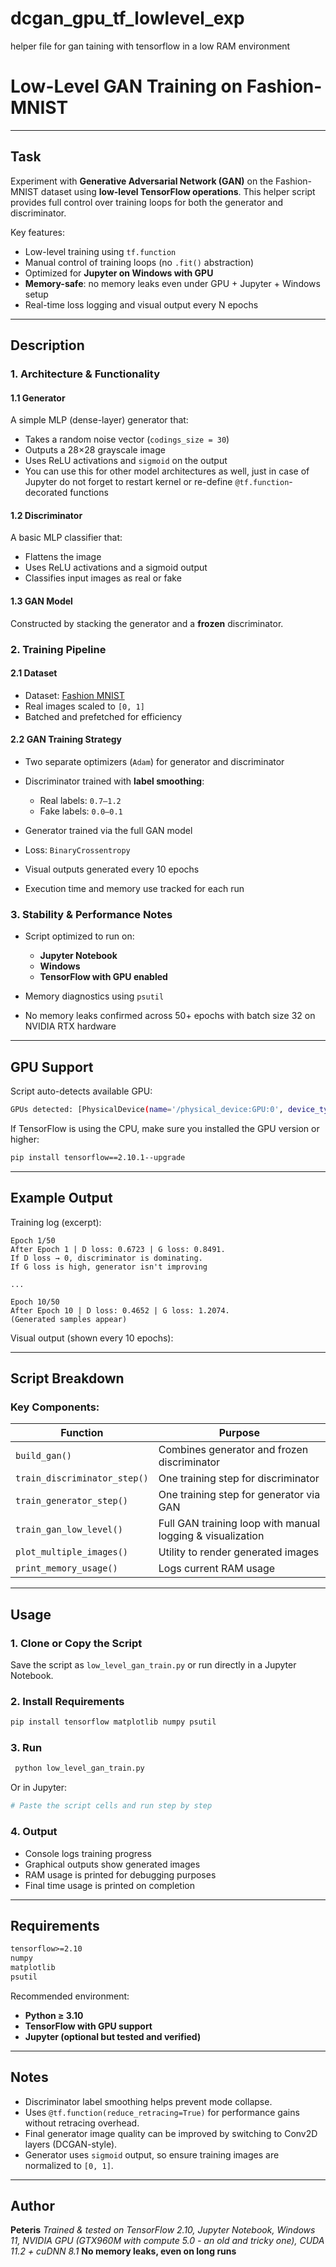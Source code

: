 # dcgan_gpu_tf_lowlevel_exp
helper file for gan taining with tensorflow in a low RAM environment

# Low-Level GAN Training on Fashion-MNIST

---

## Task
Experiment with **Generative Adversarial Network (GAN)** on the Fashion-MNIST dataset using **low-level TensorFlow operations**. This helper script provides full control over training loops for both the generator and discriminator.

Key features:

* Low-level training using `tf.function`
* Manual control of training loops (no `.fit()` abstraction)
* Optimized for **Jupyter on Windows with GPU**
* **Memory-safe**: no memory leaks even under GPU + Jupyter + Windows setup
* Real-time loss logging and visual output every N epochs

---

## Description

### 1. Architecture & Functionality

#### 1.1 Generator

A simple MLP (dense-layer) generator that:

* Takes a random noise vector (`codings_size = 30`)
* Outputs a 28×28 grayscale image
* Uses ReLU activations and `sigmoid` on the output
* You can use this for other model architectures as well, just in case of Jupyter do not forget to restart kernel or re-define `@tf.function`-decorated functions

#### 1.2 Discriminator

A basic MLP classifier that:

* Flattens the image
* Uses ReLU activations and a sigmoid output
* Classifies input images as real or fake

#### 1.3 GAN Model

Constructed by stacking the generator and a **frozen** discriminator.

### 2. Training Pipeline

#### 2.1 Dataset

* Dataset: [Fashion MNIST](https://github.com/zalandoresearch/fashion-mnist)
* Real images scaled to `[0, 1]`
* Batched and prefetched for efficiency

#### 2.2 GAN Training Strategy

* Two separate optimizers (`Adam`) for generator and discriminator
* Discriminator trained with **label smoothing**:

  * Real labels: `0.7–1.2`
  * Fake labels: `0.0–0.1`
* Generator trained via the full GAN model
* Loss: `BinaryCrossentropy`
* Visual outputs generated every 10 epochs
* Execution time and memory use tracked for each run

### 3. Stability & Performance Notes

* Script optimized to run on:

  * **Jupyter Notebook**
  * **Windows**
  * **TensorFlow with GPU enabled**
* Memory diagnostics using `psutil`
* No memory leaks confirmed across 50+ epochs with batch size 32 on NVIDIA RTX hardware

---

## GPU Support

Script auto-detects available GPU:

```bash
GPUs detected: [PhysicalDevice(name='/physical_device:GPU:0', device_type='GPU')]
```

If TensorFlow is using the CPU, make sure you installed the GPU version or higher:

```bash
pip install tensorflow==2.10.1--upgrade
```

---

## Example Output

Training log (excerpt):

```
Epoch 1/50
After Epoch 1 | D loss: 0.6723 | G loss: 0.8491.
If D loss → 0, discriminator is dominating. 
If G loss is high, generator isn't improving

...

Epoch 10/50
After Epoch 10 | D loss: 0.4652 | G loss: 1.2074.
(Generated samples appear)
```

Visual output (shown every 10 epochs):

---

## Script Breakdown

### Key Components:

| Function                     | Purpose                                                    |
| ---------------------------- | ---------------------------------------------------------- |
| `build_gan()`                | Combines generator and frozen discriminator                |
| `train_discriminator_step()` | One training step for discriminator                        |
| `train_generator_step()`     | One training step for generator via GAN                    |
| `train_gan_low_level()`      | Full GAN training loop with manual logging & visualization |
| `plot_multiple_images()`     | Utility to render generated images                         |
| `print_memory_usage()`       | Logs current RAM usage                                     |

---

## Usage

### 1. Clone or Copy the Script

Save the script as `low_level_gan_train.py` or run directly in a Jupyter Notebook.

### 2. Install Requirements

```bash
pip install tensorflow matplotlib numpy psutil
```

### 3. Run

```bash
 python low_level_gan_train.py
```

Or in Jupyter:

```python
# Paste the script cells and run step by step
```

### 4. Output

* Console logs training progress
* Graphical outputs show generated images
* RAM usage is printed for debugging purposes
* Final time usage is printed on completion

---

## Requirements

```txt
tensorflow>=2.10
numpy
matplotlib
psutil
```

Recommended environment:

* **Python ≥ 3.10**
* **TensorFlow with GPU support**
* **Jupyter (optional but tested and verified)**

---

## Notes

* Discriminator label smoothing helps prevent mode collapse.
* Uses `@tf.function(reduce_retracing=True)` for performance gains without retracing overhead.
* Final generator image quality can be improved by switching to Conv2D layers (DCGAN-style).
* Generator uses `sigmoid` output, so ensure training images are normalized to `[0, 1]`.

---

## Author

**Peteris**
*Trained & tested on TensorFlow 2.10, Jupyter Notebook, Windows 11, NVIDIA GPU (GTX960M with compute 5.0 - an old and tricky one), CUDA 11.2 + cuDNN 8.1*
**No memory leaks, even on long runs**

